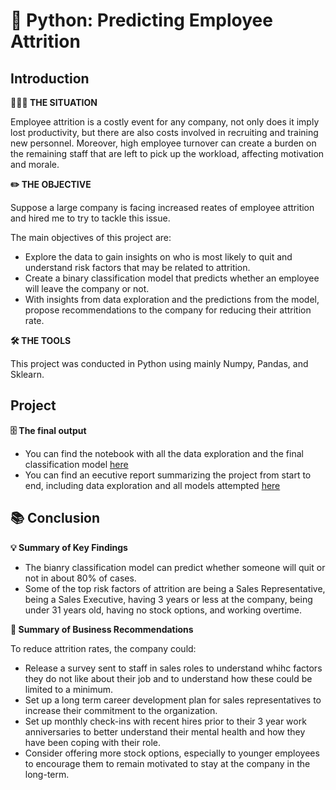 # 💼 Python: Predicting Employee Attrition
	  
## Introduction
**👩🏻‍💼 THE SITUATION** 

Employee attrition is a costly event for any company, not only does it imply lost productivity, but there are also costs involved in recruiting and training new personnel. Moreover, high employee turnover can create a burden on the remaining staff that are left to pick up the workload, affecting motivation and morale.

**✏️ THE OBJECTIVE**

Suppose a large company is facing increased reates of employee attrition and hired me to try to tackle this issue. 

The main objectives of this project are:
- Explore the data to gain insights on who is most likely to quit and understand risk factors that may be related to attrition.
- Create a binary classification model that predicts whether an employee will leave the company or not. 
- With insights from data exploration and the predictions from the model, propose recommendations to the company for reducing their attrition rate.

**🛠 THE TOOLS**

This project was conducted in Python using mainly Numpy, Pandas, and Sklearn.
		
## Project
**🗄 The final output**
- You can find the notebook with all the data exploration and the final classification model [here](https://github.com/beatriz-fc-leitao/Predicting-Attrition-Python/blob/main/employee_attrition.ipynb)
- You can find an eecutive report summarizing the project from start to end, including data exploration and all models attempted [here](https://github.com/beatriz-fc-leitao/Predicting-Attrition-Python/blob/main/Predicting%20Employee%20Attrition.pdf)

## 📚 Conclusion
**💡 Summary of Key Findings**

- The bianry classification model can predict whether someone will quit or not in about 80% of cases. 
- Some of the top risk factors of attrition are being a Sales Representative, being a Sales Executive, having 3 years or less at the company, being under 31 years old, having no stock options, and working overtime.

**📝 Summary of Business Recommendations**

To reduce attrition rates, the company could:
- Release a survey sent to staff in sales roles to understand whihc factors they do not like about their job and to understand how these could be limited to a minimum.
- Set up a long term career development plan for sales representatives to increase their commitment to the organization.
- Set up monthly check-ins with recent hires prior to their 3 year work anniversaries to better understand their mental health and how they have been coping with their role.
- Consider offering more stock options, especially to younger employees to encourage them to remain motivated to stay at the company in the long-term. 
